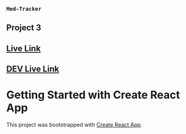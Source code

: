 ### `Med-Tracker`

## Project 3

## [Live Link](https://sjimmykang-med-tracker.netlify.app/)
## [DEV Live Link](https://sjimmykang-med-tracker-development.netlify.app/)

# Getting Started with Create React App

This project was bootstrapped with [Create React App](https://github.com/facebook/create-react-app).